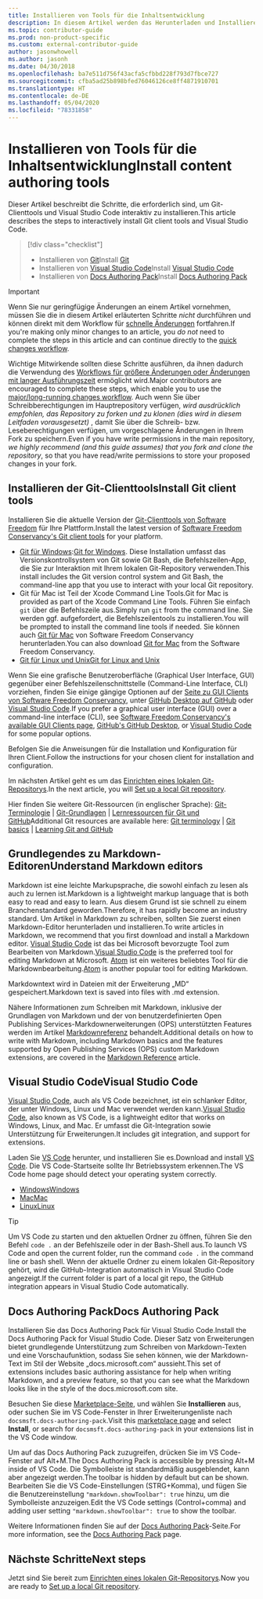 ```yaml
---
title: Installieren von Tools für die Inhaltsentwicklung
description: In diesem Artikel werden das Herunterladen und Installieren der Clienttools erläutert, die Sie für Git und das Bearbeiten von Markdowndateien benötigen.
ms.topic: contributor-guide
ms.prod: non-product-specific
ms.custom: external-contributor-guide
author: jasonwhowell
ms.author: jasonh
ms.date: 04/30/2018
ms.openlocfilehash: ba7e511d756f43acfa5cfbbd228f793d7fbce727
ms.sourcegitcommit: cfba5ad25b898bfed76046126ce8ff4871910701
ms.translationtype: HT
ms.contentlocale: de-DE
ms.lasthandoff: 05/04/2020
ms.locfileid: "78331858"
---
```

# <a name="install-content-authoring-tools"></a><span data-ttu-id="86703-103">Installieren von Tools für die Inhaltsentwicklung</span><span class="sxs-lookup"><span data-stu-id="86703-103">Install content authoring tools</span></span>

<span data-ttu-id="86703-104">Dieser Artikel beschreibt die Schritte, die erforderlich sind, um Git-Clienttools und Visual Studio Code interaktiv zu installieren.</span><span class="sxs-lookup"><span data-stu-id="86703-104">This article describes the steps to interactively install Git client tools and Visual Studio Code.</span></span>
> [!div class="checklist"]
> * <span data-ttu-id="86703-105">Installieren von [Git](https://git-scm.com/)</span><span class="sxs-lookup"><span data-stu-id="86703-105">Install [Git](https://git-scm.com/)</span></span>
> * <span data-ttu-id="86703-106">Installieren von [Visual Studio Code](https://code.visualstudio.com/)</span><span class="sxs-lookup"><span data-stu-id="86703-106">Install [Visual Studio Code](https://code.visualstudio.com/)</span></span>
> * <span data-ttu-id="86703-107">Installieren von [Docs Authoring Pack](https://marketplace.visualstudio.com/items?itemName=docsmsft.docs-authoring-pack)</span><span class="sxs-lookup"><span data-stu-id="86703-107">Install [Docs Authoring Pack](https://marketplace.visualstudio.com/items?itemName=docsmsft.docs-authoring-pack)</span></span>

>[!IMPORTANT]
> <span data-ttu-id="86703-108">Wenn Sie nur geringfügige Änderungen an einem Artikel vornehmen, müssen Sie die in diesem Artikel erläuterten Schritte *nicht* durchführen und können direkt mit dem Workflow für [schnelle Änderungen](index.md#quick-edits-to-existing-documents) fortfahren.</span><span class="sxs-lookup"><span data-stu-id="86703-108">If you're making only minor changes to an article, you *do not* need to complete the steps in this article and can continue directly to the [quick changes workflow](index.md#quick-edits-to-existing-documents).</span></span>
>
> <span data-ttu-id="86703-109">Wichtige Mitwirkende sollten diese Schritte ausführen, da ihnen dadurch die Verwendung des [Workflows für größere Änderungen oder Änderungen mit langer Ausführungszeit](how-to-write-workflows-major.md) ermöglicht wird.</span><span class="sxs-lookup"><span data-stu-id="86703-109">Major contributors are encouraged to complete these steps, which enable you to use the [major/long-running changes workflow](how-to-write-workflows-major.md).</span></span> <span data-ttu-id="86703-110">Auch wenn Sie über Schreibberechtigungen im Hauptrepository verfügen, *wird ausdrücklich empfohlen, das Repository zu forken und zu klonen (dies wird in diesem Leitfaden vorausgesetzt)* , damit Sie über die Schreib- bzw. Leseberechtigungen verfügen, um vorgeschlagene Änderungen in Ihrem Fork zu speichern.</span><span class="sxs-lookup"><span data-stu-id="86703-110">Even if you have write permissions in the main repository, *we highly recommend (and this guide assumes) that you fork and clone the repository*, so that you have read/write permissions to store your proposed changes in your fork.</span></span>

## <a name="install-git-client-tools"></a><span data-ttu-id="86703-111">Installieren der Git-Clienttools</span><span class="sxs-lookup"><span data-stu-id="86703-111">Install Git client tools</span></span> 

 <span data-ttu-id="86703-112">Installieren Sie die aktuelle Version der [Git-Clienttools von Software Freedom](https://git-scm.com/download/) für Ihre Plattform.</span><span class="sxs-lookup"><span data-stu-id="86703-112">Install the latest version of [Software Freedom Conservancy's Git client tools](https://git-scm.com/download/) for your platform.</span></span> 

* <span data-ttu-id="86703-113">[Git für Windows](https://git-scm.com/download/win):</span><span class="sxs-lookup"><span data-stu-id="86703-113">[Git for Windows](https://git-scm.com/download/win).</span></span> <span data-ttu-id="86703-114">Diese Installation umfasst das Versionskontrollsystem von Git sowie Git Bash, die Befehlszeilen-App, die Sie zur Interaktion mit Ihrem lokalen Git-Repository verwenden.</span><span class="sxs-lookup"><span data-stu-id="86703-114">This install includes the Git version control system and Git Bash, the command-line app that you use to interact with your local Git repository.</span></span>
* <span data-ttu-id="86703-115">Git für Mac ist Teil der Xcode Command Line Tools.</span><span class="sxs-lookup"><span data-stu-id="86703-115">Git for Mac is provided as part of the Xcode Command Line Tools.</span></span> <span data-ttu-id="86703-116">Führen Sie einfach `git` über die Befehlszeile aus.</span><span class="sxs-lookup"><span data-stu-id="86703-116">Simply run `git` from the command line.</span></span> <span data-ttu-id="86703-117">Sie werden ggf. aufgefordert, die Befehlszeilentools zu installieren.</span><span class="sxs-lookup"><span data-stu-id="86703-117">You will be prompted to install the command line tools if needed.</span></span> <span data-ttu-id="86703-118">Sie können auch [Git für Mac](https://git-scm.com/download/mac) von Software Freedom Conservancy herunterladen.</span><span class="sxs-lookup"><span data-stu-id="86703-118">You can also download [Git for Mac](https://git-scm.com/download/mac) from the Software Freedom Conservancy.</span></span>
* [<span data-ttu-id="86703-119">Git für Linux und Unix</span><span class="sxs-lookup"><span data-stu-id="86703-119">Git for Linux and Unix</span></span>](https://git-scm.com/download/linux)

<span data-ttu-id="86703-120">Wenn Sie eine grafische Benutzeroberfläche (Graphical User Interface, GUI) gegenüber einer Befehlszeilenschnittstelle (Command-Line Interface, CLI) vorziehen, finden Sie einige gängige Optionen auf der [Seite zu GUI Clients von Software Freedom Conservancy](https://git-scm.com/downloads/guis), unter [GitHub Desktop auf GitHub](https://desktop.github.com/) oder [Visual Studio Code](https://www.visualstudio.com/products/code-vs.aspx).</span><span class="sxs-lookup"><span data-stu-id="86703-120">If you prefer a graphical user interface (GUI) over a command-line interface (CLI), see [Software Freedom Conservancy's available GUI Clients page](https://git-scm.com/downloads/guis), [GitHub's GitHub Desktop](https://desktop.github.com/), or [Visual Studio Code](https://www.visualstudio.com/products/code-vs.aspx) for some popular options.</span></span>

<span data-ttu-id="86703-121">Befolgen Sie die Anweisungen für die Installation und Konfiguration für Ihren Client.</span><span class="sxs-lookup"><span data-stu-id="86703-121">Follow the instructions for your chosen client for installation and configuration.</span></span>

<span data-ttu-id="86703-122">Im nächsten Artikel geht es um das [Einrichten eines lokalen Git-Repositorys](get-started-setup-local.md).</span><span class="sxs-lookup"><span data-stu-id="86703-122">In the next article, you will [Set up a local Git repository](get-started-setup-local.md).</span></span>

   <span data-ttu-id="86703-123">Hier finden Sie weitere Git-Ressourcen (in englischer Sprache): [Git-Terminologie](https://help.github.com/articles/github-glossary) | [Git-Grundlagen](https://git-scm.com/book/en/v2/Getting-Started-Git-Basics) | [Lernressourcen für Git und GitHub](https://help.github.com/articles/good-resources-for-learning-git-and-github/)</span><span class="sxs-lookup"><span data-stu-id="86703-123">Additional Git resources are available here: [Git terminology](https://help.github.com/articles/github-glossary) | [Git basics](https://git-scm.com/book/en/v2/Getting-Started-Git-Basics) | [Learning Git and GitHub](https://help.github.com/articles/good-resources-for-learning-git-and-github/)</span></span>

## <a name="understand-markdown-editors"></a><span data-ttu-id="86703-124">Grundlegendes zu Markdown-Editoren</span><span class="sxs-lookup"><span data-stu-id="86703-124">Understand Markdown editors</span></span>

<span data-ttu-id="86703-125">Markdown ist eine leichte Markupsprache, die sowohl einfach zu lesen als auch zu lernen ist.</span><span class="sxs-lookup"><span data-stu-id="86703-125">Markdown is a lightweight markup language that is both easy to read and easy to learn.</span></span> <span data-ttu-id="86703-126">Aus diesem Grund ist sie schnell zu einem Branchenstandard geworden.</span><span class="sxs-lookup"><span data-stu-id="86703-126">Therefore, it has rapidly become an industry standard.</span></span> <span data-ttu-id="86703-127">Um Artikel in Markdown zu schreiben, sollten Sie zuerst einen Markdown-Editor herunterladen und installieren.</span><span class="sxs-lookup"><span data-stu-id="86703-127">To write articles in Markdown, we recommend that you first download and install a Markdown editor.</span></span>  <span data-ttu-id="86703-128">[Visual Studio Code](https://code.visualstudio.com/) ist das bei Microsoft bevorzugte Tool zum Bearbeiten von Markdown.</span><span class="sxs-lookup"><span data-stu-id="86703-128">[Visual Studio Code](https://code.visualstudio.com/) is the preferred tool for editing Markdown at Microsoft.</span></span> <span data-ttu-id="86703-129">[Atom](https://atom.io) ist ein weiteres beliebtes Tool für die Markdownbearbeitung.</span><span class="sxs-lookup"><span data-stu-id="86703-129">[Atom](https://atom.io) is another popular tool for editing Markdown.</span></span>

<span data-ttu-id="86703-130">Markdowntext wird in Dateien mit der Erweiterung „MD“ gespeichert.</span><span class="sxs-lookup"><span data-stu-id="86703-130">Markdown text is saved into files with .md extension.</span></span>

<span data-ttu-id="86703-131">Nähere Informationen zum Schreiben mit Markdown, inklusive der Grundlagen von Markdown und der von benutzerdefinierten Open Publishing Services-Markdownerweiterungen (OPS) unterstützten Features werden im Artikel [Markdownreferenz](markdown-reference.md) behandelt.</span><span class="sxs-lookup"><span data-stu-id="86703-131">Additional details on how to write with Markdown, including Markdown basics and the features supported by Open Publishing Services (OPS) custom Markdown extensions, are covered in the [Markdown Reference](markdown-reference.md) article.</span></span>

## <a name="visual-studio-code"></a><span data-ttu-id="86703-132">Visual Studio Code</span><span class="sxs-lookup"><span data-stu-id="86703-132">Visual Studio Code</span></span>

<span data-ttu-id="86703-133">[Visual Studio Code](https://code.visualstudio.com/), auch als VS Code bezeichnet, ist ein schlanker Editor, der unter Windows, Linux und Mac verwendet werden kann.</span><span class="sxs-lookup"><span data-stu-id="86703-133">[Visual Studio Code](https://code.visualstudio.com/), also known as VS Code, is a lightweight editor that works on Windows, Linux, and Mac.</span></span> <span data-ttu-id="86703-134">Er umfasst die Git-Integration sowie Unterstützung für Erweiterungen.</span><span class="sxs-lookup"><span data-stu-id="86703-134">It includes git integration, and support for extensions.</span></span>

<span data-ttu-id="86703-135">Laden Sie [VS Code](https://code.visualstudio.com/) herunter, und installieren Sie es.</span><span class="sxs-lookup"><span data-stu-id="86703-135">Download and install [VS Code](https://code.visualstudio.com/).</span></span> <span data-ttu-id="86703-136">Die VS Code-Startseite sollte Ihr Betriebssystem erkennen.</span><span class="sxs-lookup"><span data-stu-id="86703-136">The VS Code home page should detect your operating system correctly.</span></span>

- [<span data-ttu-id="86703-137">Windows</span><span class="sxs-lookup"><span data-stu-id="86703-137">Windows</span></span>](https://code.visualstudio.com/docs/setup/windows)
- [<span data-ttu-id="86703-138">Mac</span><span class="sxs-lookup"><span data-stu-id="86703-138">Mac</span></span>](https://code.visualstudio.com/docs/setup/mac)
- [<span data-ttu-id="86703-139">Linux</span><span class="sxs-lookup"><span data-stu-id="86703-139">Linux</span></span>](https://code.visualstudio.com/docs/setup/linux)

> [!TIP]
> <span data-ttu-id="86703-140">Um VS Code zu starten und den aktuellen Ordner zu öffnen, führen Sie den Befehl `code .` an der Befehlszeile oder in der Bash-Shell aus.</span><span class="sxs-lookup"><span data-stu-id="86703-140">To launch VS Code and open the current folder, run the command `code .` in the command line or bash shell.</span></span> <span data-ttu-id="86703-141">Wenn der aktuelle Ordner zu einem lokalen Git-Repository gehört, wird die GitHub-Integration automatisch in Visual Studio Code angezeigt.</span><span class="sxs-lookup"><span data-stu-id="86703-141">If the current folder is part of a local git repo, the GitHub integration appears in Visual Studio Code automatically.</span></span>

## <a name="docs-authoring-pack"></a><span data-ttu-id="86703-142">Docs Authoring Pack</span><span class="sxs-lookup"><span data-stu-id="86703-142">Docs Authoring Pack</span></span>
<span data-ttu-id="86703-143">Installieren Sie das Docs Authoring Pack für Visual Studio Code.</span><span class="sxs-lookup"><span data-stu-id="86703-143">Install the Docs Authoring Pack for Visual Studio Code.</span></span> <span data-ttu-id="86703-144">Dieser Satz von Erweiterungen bietet grundlegende Unterstützung zum Schreiben von Markdown-Texten und eine Vorschaufunktion, sodass Sie sehen können, wie der Markdown-Text im Stil der Website „docs.microsoft.com“ aussieht.</span><span class="sxs-lookup"><span data-stu-id="86703-144">This set of extensions includes basic authoring assistance for help when writing Markdown, and a preview feature, so that you can see what the Markdown looks like in the style of the docs.microsoft.com site.</span></span>

   <span data-ttu-id="86703-145">Besuchen Sie diese [Marketplace-Seite](https://marketplace.visualstudio.com/items?itemName=docsmsft.docs-authoring-pack), und wählen Sie **Installieren** aus, oder suchen Sie im VS Code-Fenster in Ihrer Erweiterungenliste nach `docsmsft.docs-authoring-pack`.</span><span class="sxs-lookup"><span data-stu-id="86703-145">Visit this [marketplace page](https://marketplace.visualstudio.com/items?itemName=docsmsft.docs-authoring-pack) and select **Install**, or search for `docsmsft.docs-authoring-pack` in your extensions list in the VS Code window.</span></span> 

   <span data-ttu-id="86703-146">Um auf das Docs Authoring Pack zuzugreifen, drücken Sie im VS Code-Fenster auf Alt+M.</span><span class="sxs-lookup"><span data-stu-id="86703-146">The Docs Authoring Pack is accessible by pressing Alt+M inside of VS Code.</span></span> <span data-ttu-id="86703-147">Die Symbolleiste ist standardmäßig ausgeblendet, kann aber angezeigt werden.</span><span class="sxs-lookup"><span data-stu-id="86703-147">The toolbar is hidden by default but can be shown.</span></span> <span data-ttu-id="86703-148">Bearbeiten Sie die VS Code-Einstellungen (STRG+Komma), und fügen Sie die Benutzereinstellung `"markdown.showToolbar": true` hinzu, um die Symbolleiste anzuzeigen.</span><span class="sxs-lookup"><span data-stu-id="86703-148">Edit the VS Code settings (Control+comma) and adding user setting `"markdown.showToolbar": true` to show the toolbar.</span></span>

   <span data-ttu-id="86703-149">Weitere Informationen finden Sie auf der [Docs Authoring Pack](how-to-write-docs-auth-pack.md)-Seite.</span><span class="sxs-lookup"><span data-stu-id="86703-149">For more information, see the [Docs Authoring Pack](how-to-write-docs-auth-pack.md) page.</span></span>


## <a name="next-steps"></a><span data-ttu-id="86703-150">Nächste Schritte</span><span class="sxs-lookup"><span data-stu-id="86703-150">Next steps</span></span>

<span data-ttu-id="86703-151">Jetzt sind Sie bereit zum [Einrichten eines lokalen Git-Repositorys](get-started-setup-local.md).</span><span class="sxs-lookup"><span data-stu-id="86703-151">Now you are ready to [Set up a local Git repository](get-started-setup-local.md).</span></span>
